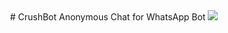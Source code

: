 <div align="center">
# CrushBot
Anonymous Chat for WhatsApp Bot

<img src="https://pbs.twimg.com/profile_banners/1181100421101707264/1599782637/1500x500" border="0">